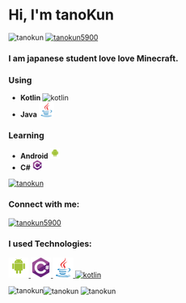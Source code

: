 # Hi, I'm tanoKun
<p> <img src="https://komarev.com/ghpvc/?username=tanokun&label=Profile%20views&color=0e75b6&style=flat" alt="tanokun" /> <a href="https://twitter.com/tanokun5900" target="blank"><img src="https://img.shields.io/twitter/follow/tanokun5900?logo=twitter&style=for-the-badge" alt="tanokun5900" /></a> </p>


### I am japanese student love love Minecraft.

### Using
- **Kotlin** <img src="https://www.vectorlogo.zone/logos/kotlinlang/kotlinlang-icon.svg" alt="kotlin" width="20" height="20"/>
- **Java** <img src="https://raw.githubusercontent.com/devicons/devicon/master/icons/java/java-original.svg" alt="java" width="30" height="30"/>

### Learning
- **Android** <img src="https://raw.githubusercontent.com/devicons/devicon/master/icons/android/android-original-wordmark.svg" alt="android" width="20" height="20"/>
- **C#** <img src="https://raw.githubusercontent.com/devicons/devicon/master/icons/csharp/csharp-original.svg" alt="csharp" width="20" height="20"/>

<a href="https://github.com/ryo-ma/github-profile-trophy"><img src="https://github-profile-trophy.vercel.app/?username=tanokun" alt="tanokun" /></a> </p>

<h3 align="left">Connect with me:</h3>
<p align="left">
<a href="https://twitter.com/tanokun5900" target="blank"><img align="center" src="https://raw.githubusercontent.com/rahuldkjain/github-profile-readme-generator/master/src/images/icons/Social/twitter.svg" alt="tanokun5900" height="30" width="40" /></a>
</p>

<h3 align="left">I used Technologies:</h3>
<a href="https://developer.android.com" target="_blank" rel="noreferrer"> <img src="https://raw.githubusercontent.com/devicons/devicon/master/icons/android/android-original-wordmark.svg" alt="android" width="40" height="40"/> </a> <a href="https://www.w3schools.com/cs/" target="_blank" rel="noreferrer"> <img src="https://raw.githubusercontent.com/devicons/devicon/master/icons/csharp/csharp-original.svg" alt="csharp" width="40" height="40"/> </a> <a href="https://www.java.com" target="_blank" rel="noreferrer"> <img src="https://raw.githubusercontent.com/devicons/devicon/master/icons/java/java-original.svg" alt="java" width="40" height="40"/> </a> <a href="https://kotlinlang.org" target="_blank" rel="noreferrer"> <img src="https://www.vectorlogo.zone/logos/kotlinlang/kotlinlang-icon.svg" alt="kotlin" width="40" height="40"/> </a> </p>

<p><img align="left" src="https://github-readme-stats.vercel.app/api/top-langs?username=tanokun&show_icons=true&locale=en&layout=compact" alt="tanokun"/></p>

<p><img align="center" src="https://github-readme-stats.vercel.app/api?username=tanokun&show_icons=true&locale=en" alt="tanokun" /> <img align="center" src="https://github-readme-streak-stats.herokuapp.com/?user=tanokun&" alt="tanokun" /></p>